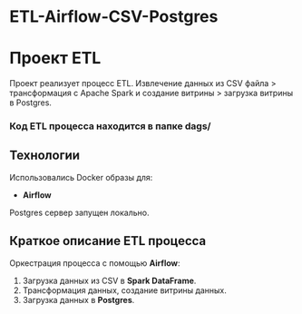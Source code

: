 # ETL-Airflow-CSV-Postgres

# Проект ETL

Проект реализует процесс ETL. Извлечение данных из CSV файла > трансформация с Apache Spark и создание витрины >  загрузка витрины в Postgres.

### Код ETL процесса находится в папке **dags/**
   
## Технологии

Использовались Docker образы для:
- **Airflow**

Postgres сервер запущен локально.

## Краткое описание ETL процесса

Оркестрация процесса с помощью **Airflow**:
1. Загрузка данных из CSV в **Spark DataFrame**.
2. Трансформация данных, создание витрины данных.
3. Загрузка данных в **Postgres**.
